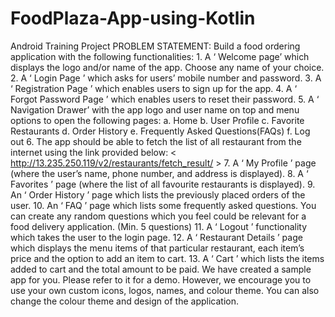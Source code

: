 # FoodPlaza-App-using-Kotlin
Android Training Project PROBLEM STATEMENT: Build a food ordering application with the following functionalities: 1. A ‘ Welcome page’ which displays the logo and/or name of the app. Choose any name of your choice. 2. A ‘ Login Page ’ which asks for users’ mobile number and password. 3. A ‘ Registration Page ’ which enables users to sign up for the app. 4. A ‘ Forgot Password Page ’ which enables users to reset their password. 5. A ‘ Navigation Drawer’ with the app logo and user name on top and menu options to open the following pages: a. Home b. User Profile c. Favorite Restaurants d. Order History e. Frequently Asked Questions(FAQs) f. Log out 6. The app should be able to fetch the list of all restaurant from the internet using the link provided below: &lt; http://13.235.250.119/v2/restaurants/fetch_result/ > 7. A ‘ My Profile ’ page (where the user’s name, phone number, and address is displayed). 8. A ‘ Favorites ’ page (where the list of all favourite restaurants is displayed). 9. An ‘ Order History ’ page which lists the previously placed orders of the user. 10. An ‘ FAQ ’ page which lists some frequently asked questions. You can create any random questions which you feel could be relevant for a food delivery application. (Min. 5 questions) 11. A ‘ Logout ’ functionality which takes the user to the login page. 12. A ‘ Restaurant Details ’ page which displays the menu items of that particular restaurant, each item’s price and the option to add an item to cart. 13. A ‘ Cart ’ which lists the items added to cart and the total amount to be paid. We have created a sample app for you. Please refer to it for a demo. However, we encourage you to use your own custom icons, logos, names, and colour theme. You can also change the colour theme and design of the application.
